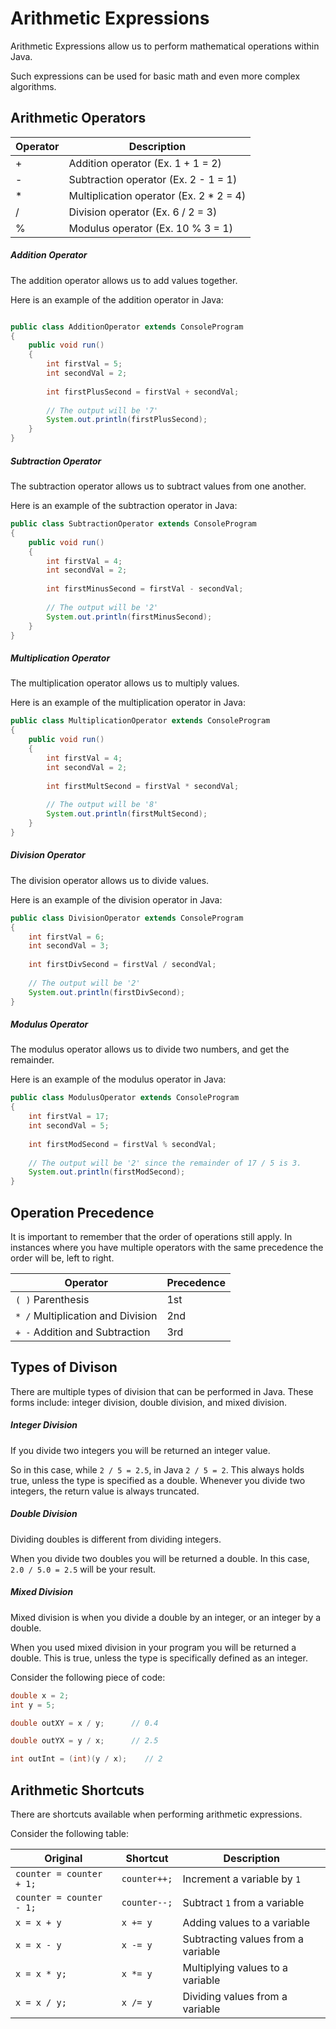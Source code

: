 # Arithmetic Expressions
Arithmetic Expressions allow us to perform mathematical operations within Java. 

Such expressions can be used for basic math and even more complex algorithms.

## Arithmetic Operators

| Operator | Description|
| --- | --- |
| + | Addition operator (Ex. 1 + 1 = 2) |
| - | Subtraction operator (Ex. 2 - 1 = 1) |
| * | Multiplication operator (Ex. 2 * 2 = 4) |
| / | Division operator (Ex. 6 / 2 = 3) |
| % | Modulus operator (Ex. 10 % 3 = 1) |


##### Addition Operator

The addition operator allows us to add values together. 

Here is an example of the addition operator in Java:

```Java

public class AdditionOperator extends ConsoleProgram
{
    public void run()
    {
        int firstVal = 5;
        int secondVal = 2;
        
        int firstPlusSecond = firstVal + secondVal;
        
        // The output will be '7'
        System.out.println(firstPlusSecond);
    }
}

```

##### Subtraction Operator

The subtraction operator allows us to subtract values from one another.

Here is an example of the subtraction operator in Java:

```Java
public class SubtractionOperator extends ConsoleProgram
{
    public void run()
    {
        int firstVal = 4;
        int secondVal = 2;
        
        int firstMinusSecond = firstVal - secondVal;
        
        // The output will be '2'
        System.out.println(firstMinusSecond);
    }
}
```

##### Multiplication Operator

The multiplication operator allows us to multiply values. 

Here is an example of the multiplication operator in Java:

```Java
public class MultiplicationOperator extends ConsoleProgram
{
    public void run()
    {
        int firstVal = 4;
        int secondVal = 2;
        
        int firstMultSecond = firstVal * secondVal;
        
        // The output will be '8'
        System.out.println(firstMultSecond);
    }
}
```

##### Division Operator

The division operator allows us to divide values.

Here is an example of the division operator in Java:

```Java
public class DivisionOperator extends ConsoleProgram
{
    int firstVal = 6;
    int secondVal = 3;
    
    int firstDivSecond = firstVal / secondVal;
    
    // The output will be '2'
    System.out.println(firstDivSecond);
}
```

##### Modulus Operator

The modulus operator allows us to divide two numbers, and get the remainder.

Here is an example of the modulus operator in Java:

```Java
public class ModulusOperator extends ConsoleProgram
{
    int firstVal = 17;
    int secondVal = 5;
    
    int firstModSecond = firstVal % secondVal;
    
    // The output will be '2' since the remainder of 17 / 5 is 3.
    System.out.println(firstModSecond);
}
```

## Operation Precedence

It is important to remember that the order of operations still apply. In instances where you have multiple operators with the same precedence the order will be, left to right.

| Operator | Precedence|
| --- | --- |
| ``( )`` Parenthesis | 1st |
| ``* /`` Multiplication and Division | 2nd |
| ``+ -`` Addition and Subtraction | 3rd |

## Types of Divison

There are multiple types of division that can be performed in Java. These forms include: integer division, double division, and mixed division.

##### Integer Division

If you divide two integers you will be returned an integer value.

So in this case, while ``2 / 5 = 2.5``, in Java ``2 / 5 = 2``. This always holds true, unless the type is specified as a double. Whenever you divide two integers, the return value is always truncated.

##### Double Division

Dividing doubles is different from dividing integers. 

When you divide two doubles you will be returned a double. In this case, ``2.0 / 5.0 = 2.5`` will be your result. 

##### Mixed Division

Mixed division is when you divide a double by an integer, or an integer by a double.

When you used mixed division in your program you will be returned a double. This is true, unless the type is specifically defined as an integer.

Consider the following piece of code:

```Java
double x = 2;
int y = 5;

double outXY = x / y;      // 0.4

double outYX = y / x;      // 2.5

int outInt = (int)(y / x);    // 2
```

## Arithmetic Shortcuts

There are shortcuts available when performing arithmetic expressions.

Consider the following table:


| Original | Shortcut | Description |
|---|---|---|
| ``counter = counter + 1;`` | ``counter++;`` | Increment a variable by ``1`` |
| ``counter = counter - 1;`` | ``counter--;`` | Subtract ``1`` from a variable |
| ``x = x + y`` | ``x += y`` | Adding values to a variable |
| ``x = x - y`` | ``x -= y`` | Subtracting values from a variable |
| ``x = x * y;`` | ``x *= y`` | Multiplying values to a variable |
| ``x = x / y;`` | ``x /= y`` | Dividing values from a variable |
